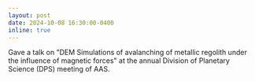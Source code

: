 ```yaml
---
layout: post
date: 2024-10-08 16:30:00-0400
inline: true
---
```


Gave a talk on "DEM Simulations of avalanching of metallic regolith under the influence of magnetic forces" at the annual Division of Planetary Science (DPS) meeting of AAS.